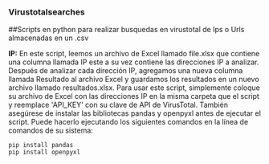 ### Virustotalsearches

##Scripts en python para realizar busquedas en virustotal de Ips o Urls almacenadas en un .csv

**IP:**
En este script, leemos un archivo de Excel llamado file.xlsx que contiene una columna llamada IP este a su vez contiene las direcciones IP a analizar.
Después de analizar cada dirección IP, agregamos una nueva columna llamada Resultado al archivo Excel y guardamos los resultados en un nuevo archivo llamado resultados.xlsx.
Para usar este script, simplemente coloque su archivo de Excel con las direcciones IP en la misma carpeta que el script y reemplace 'API_KEY' con su clave de API de VirusTotal.
También asegúrese de instalar las bibliotecas pandas y openpyxl antes de ejecutar el script.
Puede hacerlo ejecutando los siguientes comandos en la línea de comandos de su sistema:
```
pip install pandas
pip install openpyxl
```
